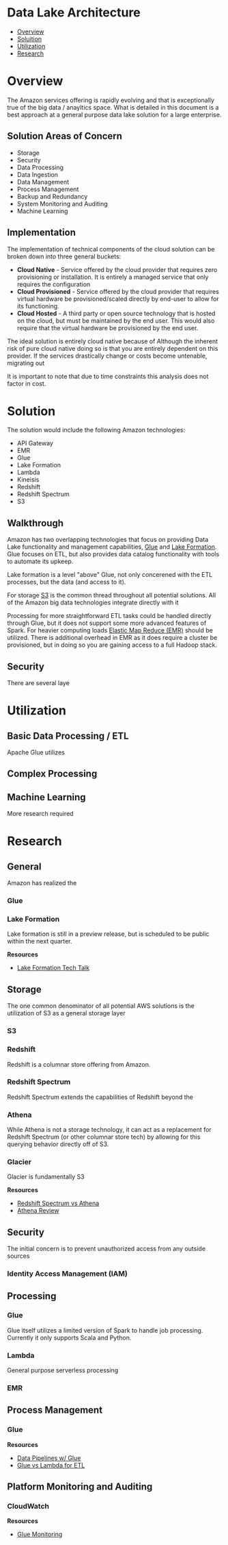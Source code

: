 # Data Lake Architecture


* [Overview](#overview)
* [Soluition](#solution)
* [Utilization](#utilization)
* [Research](#research)



# Overview

The Amazon services offering is rapidly evolving and that is exceptionally true of the big data / anayltics space. What is detailed in this document is a best approach at a general purpose data lake solution for a large enterprise. 

## Solution Areas of Concern

* Storage
* Security
* Data Processing
* Data Ingestion
* Data Management
* Process Management
* Backup and Redundancy
* System Monitoring and Auditing
* Machine Learning 

## Implementation


The implementation of technical components of the cloud solution can be broken down into three general buckets:
* **Cloud Native** - Service offered by the cloud provider that requires zero provisioning or installation. It is entirely a managed service that only requires the configuration
* **Cloud Provisioned** - Service offered by the cloud provider that requires virtual hardware be provisioned/scaled directly by end-user to allow for its functioning.
* **Cloud Hosted** - A third party or open source technology that is hosted on the cloud, but must be maintained by the end user. This would also require that the virtual hardware be provisioned by the end user.

The ideal solution is entirely cloud native because of 
Although the inherent risk of pure cloud native doing so is that you are entirely dependent on this provider. If the services drastically change or costs become untenable, migrating out 



It is important to note that due to time constraints this analysis does not factor in cost. 


# Solution

The solution would include the following Amazon technologies:
* API Gateway
* EMR
* Glue
* Lake Formation
* Lambda
* Kineisis
* Redshift
* Redshift Spectrum
* S3

## Walkthrough
Amazon has two overlapping technologies that focus on providing Data Lake functionality and management capabilities, [Glue](#glue) and [Lake Formation](#lake-formation). Glue focuses on ETL, but also provides data catalog functionality with tools to automate its upkeep.    

Lake formation is a level "above" Glue, not only concerened with the ETL processes, but the data (and access to it). 

For storage [S3](#s3) is the common thread throughout all potential solutions. All of the Amazon big data technologies integrate directly with it 

Processing for more straightforward ETL tasks could be handled directly through Glue, but it does not support some more advanced features of Spark. For heavier computing loads [Elastic Map Reduce (EMR)](#emr) should be utilized. There is additional overhead in EMR as it does require a cluster be provisioned, but in doing so you are gaining access to a full Hadoop stack.

## Security
There are several laye


# Utilization
## 
## Basic Data Processing / ETL
Apache Glue utilizes

## Complex Processing


## Machine Learning
More research required

# Research

## General
Amazon has realized the 
### Glue



### Lake Formation
Lake formation is still in a preview release, but is scheduled to be public within the next quarter.


**Resources**
* [Lake Formation Tech Talk](https://www.youtube.com/watch?v=nsiLMqg654s)

## Storage

The one common denominator of all potential AWS solutions is the utilization of S3 as a general storage layer

### S3



### Redshift
Redshift is a columnar store offering from Amazon.


### Redshift Spectrum
Redshift Spectrum extends the capabilities of Redshift beyond the 

### Athena
While Athena is not a storage technology, it can act as a replacement for Redshift Spectrum (or other columnar store tech) by allowing for this querying behavior directly off of S3.

### Glacier
Glacier is fundamentally S3

**Resources** 
* [Redshift Spectrum vs Athena](https://blog.openbridge.com/how-is-aws-redshift-spectrum-different-than-aws-athena-9baa2566034b)
* [Athena Review](https://www.youtube.com/watch?v=gGJ4zxeG9PI)





## Security

The initial concern is to prevent unauthorized access from any outside sources

### Identity Access Management (IAM)




## Processing

### Glue
Glue itself utilizes a limited version of Spark to handle job processing. Currently it only supports Scala and Python.

### Lambda
General purpose serverless processing 

### EMR


## Process Management

### Glue




**Resources** 
* [Data Pipelines w/ Glue](https://www.youtube.com/watch?v=6tBp2JuYmSg)
* [Glue vs Lambda for ETL](https://www.reddit.com/r/aws/comments/9umxv1/aws_glue_vs_lambda_costbenefit/)


## Platform Monitoring and Auditing

### CloudWatch

**Resources** 
* [Glue Monitoring](https://docs.aws.amazon.com/glue/latest/dg/monitor-glue.html)
